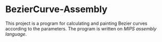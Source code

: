 # BezierCurve-Assembly
This project is a program for calculating and painting Bezier curves according to the parameters. The program is written on *MIPS assembly language*.
